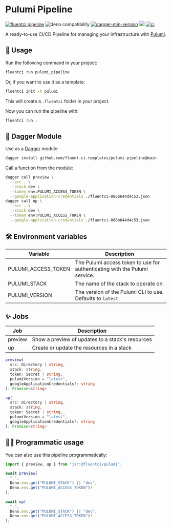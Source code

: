 # Pulumi Pipeline

[![fluentci pipeline](https://shield.fluentci.io/x/pulumi_pipeline)](https://pkg.fluentci.io/pulumi_pipeline)
![deno compatibility](https://shield.deno.dev/deno/^1.41)
[![dagger-min-version](https://shield.fluentci.io/dagger/v0.11.7)](https://dagger.io)
[![](https://jsr.io/badges/@fluentci/pulumi)](https://jsr.io/@fluentci/pulumi)
[![ci](https://github.com/fluent-ci-templates/pulumi-pipeline/actions/workflows/ci.yml/badge.svg)](https://github.com/fluent-ci-templates/pulumi-pipeline/actions/workflows/ci.yml)

A ready-to-use CI/CD Pipeline for managing your infrastructure with [Pulumi](https://www.pulumi.com/).

## 🚀 Usage

Run the following command in your project:

```bash
fluentci run pulumi_pipeline
```

Or, if you want to use it as a template:

```bash
fluentci init -t pulumi
```

This will create a `.fluentci` folder in your project.

Now you can run the pipeline with:

```bash
fluentci run .
```

## 🧩 Dagger Module

Use as a [Dagger](https://dagger.io) module:

```bash
dagger install github.com/fluent-ci-templates/pulumi-pipeline@main
```

Call a function from the module:

```bash
dagger call preview \
  --src . \
  --stack dev \
  --token env:PULUMI_ACCESS_TOKEN \
  --google-application-credentials ./fluentci-086b644d4c53.json
dagger call up \
  --src . \
  --stack dev \
  --token env:PULUMI_ACCESS_TOKEN \
  --google-application-credentials ./fluentci-086b644d4c53.json
```

## 🛠️ Environment variables

| Variable            | Description                                                                |
| ------------------- | -------------------------------------------------------------------------- |
| PULUMI_ACCESS_TOKEN | The Pulumi access token to use for authenticating with the Pulumi service. |
| PULUMI_STACK        | The name of the stack to operate on.                                       |
| PULUMI_VERSION      | The version of the Pulumi CLI to use. Defaults to `latest`.                |

## ✨ Jobs

| Job     | Description                                      |
| ------- | ------------------------------------------------ |
| preview | Show a preview of updates to a stack's resources |
| up      | Create or update the resources in a stack        |

```typescript
preview(
  src: Directory | string,
  stack: string,
  token: Secret | string,
  pulumiVersion = "latest",
  googleApplicationCredentials?: string
): Promise<string>

up(
  src: Directory | string,
  stack: string,
  token: Secret | string,
  pulumiVersion = "latest",
  googleApplicationCredentials?: string
): Promise<string>

```

## 👨‍💻 Programmatic usage

You can also use this pipeline programmatically:

```ts
import { preview, up } from "jsr:@fluentci/pulumi";

await preview(
  ".", 
  Deno.env.get("PULUMI_STACK") || "dev",
  Deno.env.get("PULUMI_ACCESS_TOKEN")!
);

await up(
  ".", 
  Deno.env.get("PULUMI_STACK") || "dev",
  Deno.env.get("PULUMI_ACCESS_TOKEN")!
);
```
